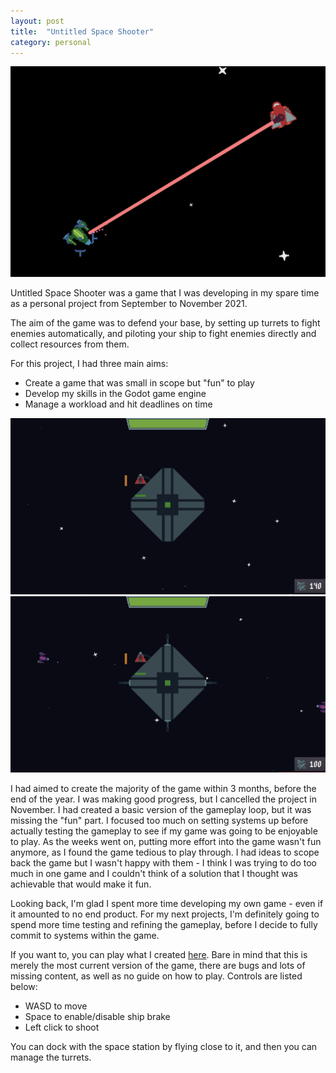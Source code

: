 ```yaml
---
layout: post
title:  "Untitled Space Shooter"
category: personal
---
```

![Untitled Space Shooter](/assets/images/20210915_space_shooter.png)

Untitled Space Shooter was a game that I was developing in my spare time as a personal project from September to November 2021.

The aim of the game was to defend your base, by setting up turrets to fight enemies automatically, and piloting your ship to fight enemies directly and collect resources from them.

For this project, I had three main aims:
<ul>
    <li>Create a game that was small in scope but "fun" to play</li>
    <li>Develop my skills in the Godot game engine</li>
    <li>Manage a workload and hit deadlines on time</li>
</ul>

![SpaceGif](/assets/images/2021_11_3_Update.gif)
![SpaceGif2](/assets/images/2021_10_29_Update.gif)

I had aimed to create the majority of the game within 3 months, before the end of the year. I was making good progress, but I cancelled the project in November. I had created a basic version of the gameplay loop, but it was missing the "fun" part. I focused too much on setting systems up before actually testing the gameplay to see if my game was going to be enjoyable to play. As the weeks went on, putting more effort into the game wasn't fun anymore, as I found the game tedious to play through. I had ideas to scope back the game but I wasn't happy with them - I think I was trying to do too much in one game and I couldn't think of a solution that I thought was achievable that would make it fun.

Looking back, I'm glad I spent more time developing my own game - even if it amounted to no end product. For my next projects, I'm definitely going to spend more time testing and refining the gameplay, before I decide to fully commit to systems within the game.

If you want to, you can play what I created [here](https://bulsonj.github.io/Space_Shooter/). Bare in mind that this is merely the most current version of the game, there are bugs and lots of missing content, as well as no guide on how to play. Controls are listed below:
<ul>
    <li>WASD to move</li>
    <li>Space to enable/disable ship brake</li>
    <li>Left click to shoot</li>
</ul>

You can dock with the space station by flying close to it, and then you can manage the turrets.
